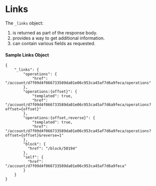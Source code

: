 # Links

The `_links` object:

1. is returned as part of the response body.
2. provides a way to get additional information.
3. can contain various fields as requested.

#### Sample Links Object

```
{
    "_links": {
        "operations": {
            "href": "/account/d7f09d4f066733589da01e06c953ca45af7d6a9feca/operations"
        },
        "operations:{offset}": {
            "templated": true,
            "href": "/account/d7f09d4f066733589da01e06c953ca45af7d6a9feca/operations?offset={offset}"
        },
        "operations:{offset,reverse}": {
            "templated": true,
            "href": "/account/d7f09d4f066733589da01e06c953ca45af7d6a9feca/operations?offset={offset}&reverse=1"
        },
        "block": {
          "href": "/block/50194"
        },
        "self": {
          "href": "/account/d7f09d4f066733589da01e06c953ca45af7d6a9feca"
        }
    }
}
```

